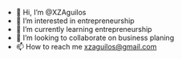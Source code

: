 - 👋 Hi, I’m @XZAguilos
- 👀 I’m interested in entrepreneurship
- 🌱 I’m currently learning entrepreneurship
- 💞️ I’m looking to collaborate on business planing
- 📫 How to reach me xzaguilos@gmail.com

<!---
XZAguilos/XZAguilos is a ✨ special ✨ repository because its `README.md` (this file) appears on your GitHub profile.
You can click the Preview link to take a look at your changes.
--->
